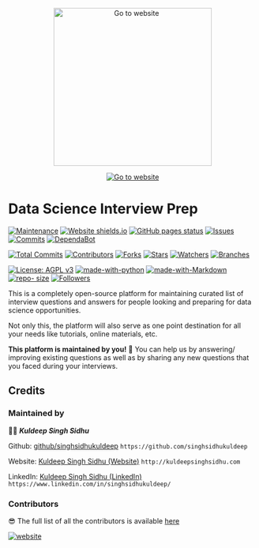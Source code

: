 <p align="center">
  <a href="https://singhsidhukuldeep.github.io/data-science-interview-prep/">
    <img src="https://repository-images.githubusercontent.com/275878203/f5c01380-bb13-11ea-8a8e-8eb8211c2ad7" width="320" alt="Go to website">
  </a>
</p>

<!--<p align="center">
[![website](https://img.shields.io/badge/GO%20TO%20WEBSITE-Data%20Science%20Interview%20preparation-%3CCOLOR%3E.svg)](https://singhsidhukuldeep.github.io/data-science-interview-prep/)
</p>-->

<p align="center">
<a href="https://singhsidhukuldeep.github.io/data-science-interview-prep/"><img src="https://img.shields.io/badge/GO%20TO%20WEBSITE-Data%20Science%20Interview%20preparation-%3CCOLOR%3E.svg" alt="Go to website"/></a>
</p>


# Data Science Interview Prep
<p align="center">

[![Maintenance](https://img.shields.io/badge/Maintained%3F-yes-green.svg)](https://github.com/singhsidhukuldeep)
[![Website shields.io](https://img.shields.io/website?url=https%3A%2F%2Fsinghsidhukuldeep.github.io%2Fdata-science-interview-prep%2F)](https://singhsidhukuldeep.github.io/data-science-interview-prep/)
[![GitHub pages status](https://img.shields.io/github/deployments/singhsidhukuldeep/data-science-interview-prep/github-pages)](https://github.com/singhsidhukuldeep/data-science-interview-prep/deployments/activity_log?environment=github-pages)
[![Issues](https://img.shields.io/github/issues/singhsidhukuldeep/data-science-interview-prep)](https://github.com/singhsidhukuldeep/data-science-interview-prep/issues)
[![Commits](https://img.shields.io/github/last-commit/singhsidhukuldeep/data-science-interview-prep)](https://github.com/singhsidhukuldeep/data-science-interview-prep/commits/master)
[![DependaBot](https://api.dependabot.com/badges/status?host=github&repo=singhsidhukuldeep/data-science-interview-prep)](https://dependabot.com/)

[![Total Commits](https://badgen.net/github/commits/singhsidhukuldeep/data-science-interview-prep)](https://github.com/singhsidhukuldeep/data-science-interview-prep/commits/master)
[![Contributors](https://badgen.net/github/contributors/singhsidhukuldeep/data-science-interview-prep)](https://github.com/singhsidhukuldeep/data-science-interview-prep/graphs/contributors)
[![Forks](https://badgen.net/github/forks/singhsidhukuldeep/data-science-interview-prep)](https://github.com/singhsidhukuldeep/data-science-interview-prep/network/members)
[![Stars](https://badgen.net/github/stars/singhsidhukuldeep/data-science-interview-prep)](https://github.com/singhsidhukuldeep/data-science-interview-prep/stargazers)
[![Watchers](https://badgen.net/github/watchers/singhsidhukuldeep/data-science-interview-prep)](https://github.com/singhsidhukuldeep/data-science-interview-prep/watchers)
[![Branches](https://badgen.net/github/branches/singhsidhukuldeep/data-science-interview-prep)](https://github.com/singhsidhukuldeep/data-science-interview-prep/branches)

[![License: AGPL v3](https://img.shields.io/badge/License-AGPL%20v3-blue.svg)](https://www.gnu.org/licenses/agpl-3.0)
[![made-with-python](https://img.shields.io/badge/Made%20with-Python-1f425f.svg)](https://www.python.org/)
[![made-with-Markdown](https://img.shields.io/badge/Made%20with-Markdown-1f425f.svg)](http://commonmark.org)
[![repo- size](https://img.shields.io/github/repo-size/singhsidhukuldeep/data-science-interview-prep)](https://github.com/singhsidhukuldeep/data-science-interview-prep)
[![Followers](https://img.shields.io/github/followers/singhsidhukuldeep?style=social)](https://github.com/singhsidhukuldeep?tab=followers)
</p>

This is a completely open-source platform for maintaining curated list of interview questions and answers for people looking and preparing for data science opportunities.

Not only this, the platform will also serve as one point destination for all your needs like tutorials, online materials, etc.

**This platform is maintained by you!** 🤗 You can help us by answering/ improving existing questions as well as by sharing any new questions that you faced during your interviews.

## Credits

### Maintained by

👨‍🎓 ***Kuldeep Singh Sidhu*** 

Github: [github/singhsidhukuldeep](https://github.com/singhsidhukuldeep)
`https://github.com/singhsidhukuldeep`

Website: [Kuldeep Singh Sidhu (Website)](http://kuldeepsinghsidhu.com)
`http://kuldeepsinghsidhu.com`

LinkedIn: [Kuldeep Singh Sidhu (LinkedIn)](https://www.linkedin.com/in/singhsidhukuldeep/)
`https://www.linkedin.com/in/singhsidhukuldeep/`

### Contributors

😎 The full list of all the contributors is available [here](https://github.com/singhsidhukuldeep/data-science-interview-prep/graphs/contributors)


[![website](https://forthebadge.com/images/badges/built-with-love.svg)](https://singhsidhukuldeep.github.io/data-science-interview-prep/)
